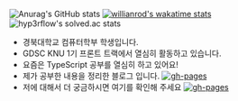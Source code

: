 ![Anurag's GitHub stats](https://github-readme-stats.vercel.app/api?username=kasterra&show_icons=true&theme=radical)
[![willianrod's wakatime stats](https://github-readme-stats.vercel.app/api/wakatime?username=kasterra)](https://github.com/anuraghazra/github-readme-stats)
![hyp3rflow's solved.ac stats](https://github-readme-solvedac.hyp3rflow.vercel.app/api/?handle=hc19991003)
- 경북대학교 컴퓨터학부 학생입니다.
- GDSC KNU 1기 프론트 트랙에서 열심히 활동하고 있습니다.
- 요즘은 TypeScript 공부를 열심히 하고 있어요!
- 제가 공부한 내용을 정리한 블로그 입니다. <a href="https://kasterra.github.io"><img alt="gh-pages" src ="https://img.shields.io/badge/Kasterra's%20Archive-222222.svg?&style=flat&logo=Github&logoColor=white"/></a>
- 저에 대해서 더 궁금하시면 여기를 확인해 주세요 <a href="https://www.notion.so/kasterra-diary/110800fd608442c49b43c101da4e9167"><img alt="gh-pages" src ="https://img.shields.io/badge/Resume-222222.svg?&style=flat&logo=Notion&logoColor=white"/></a>
